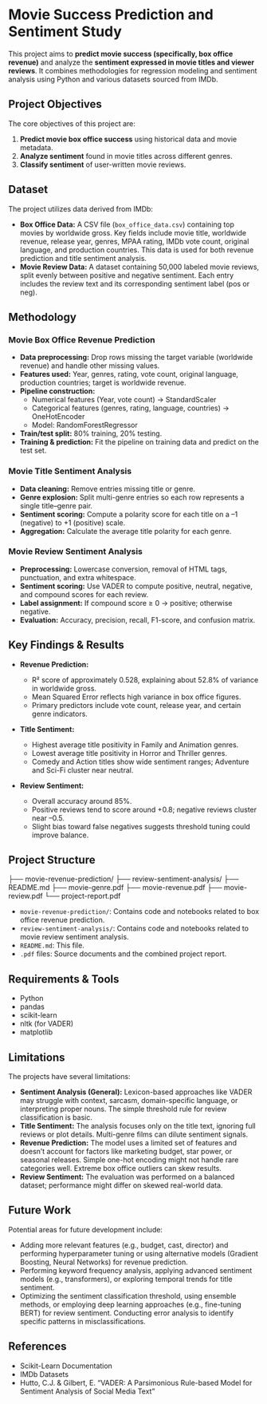 # Movie Success Prediction and Sentiment Study

This project aims to **predict movie success (specifically, box office revenue)** and analyze the **sentiment expressed in movie titles and viewer reviews**. It combines methodologies for regression modeling and sentiment analysis using Python and various datasets sourced from IMDb.

## Project Objectives

The core objectives of this project are:
1. **Predict movie box office success** using historical data and movie metadata.
2. **Analyze sentiment** found in movie titles across different genres.
3. **Classify sentiment** of user-written movie reviews.

## Dataset

The project utilizes data derived from IMDb:

- **Box Office Data:** A CSV file (`box_office_data.csv`) containing top movies by worldwide gross. Key fields include movie title, worldwide revenue, release year, genres, MPAA rating, IMDb vote count, original language, and production countries. This data is used for both revenue prediction and title sentiment analysis.
- **Movie Review Data:** A dataset containing 50,000 labeled movie reviews, split evenly between positive and negative sentiment. Each entry includes the review text and its corresponding sentiment label (pos or neg).

## Methodology

### Movie Box Office Revenue Prediction

- **Data preprocessing:** Drop rows missing the target variable (worldwide revenue) and handle other missing values.
- **Features used:** Year, genres, rating, vote count, original language, production countries; target is worldwide revenue.
- **Pipeline construction:**
  - Numerical features (Year, vote count) → StandardScaler
  - Categorical features (genres, rating, language, countries) → OneHotEncoder
  - Model: RandomForestRegressor
- **Train/test split:** 80% training, 20% testing.
- **Training & prediction:** Fit the pipeline on training data and predict on the test set.

### Movie Title Sentiment Analysis

- **Data cleaning:** Remove entries missing title or genre.
- **Genre explosion:** Split multi-genre entries so each row represents a single title–genre pair.
- **Sentiment scoring:** Compute a polarity score for each title on a –1 (negative) to +1 (positive) scale.
- **Aggregation:** Calculate the average title polarity for each genre.

### Movie Review Sentiment Analysis

- **Preprocessing:** Lowercase conversion, removal of HTML tags, punctuation, and extra whitespace.
- **Sentiment scoring:** Use VADER to compute positive, neutral, negative, and compound scores for each review.
- **Label assignment:** If compound score ≥ 0 → positive; otherwise negative.
- **Evaluation:** Accuracy, precision, recall, F1-score, and confusion matrix.

## Key Findings & Results

- **Revenue Prediction:**  
  - R² score of approximately 0.528, explaining about 52.8% of variance in worldwide gross.  
  - Mean Squared Error reflects high variance in box office figures.  
  - Primary predictors include vote count, release year, and certain genre indicators.

- **Title Sentiment:**  
  - Highest average title positivity in Family and Animation genres.  
  - Lowest average title positivity in Horror and Thriller genres.  
  - Comedy and Action titles show wide sentiment ranges; Adventure and Sci-Fi cluster near neutral.

- **Review Sentiment:**  
  - Overall accuracy around 85%.  
  - Positive reviews tend to score around +0.8; negative reviews cluster near –0.5.  
  - Slight bias toward false negatives suggests threshold tuning could improve balance.
    
## Project Structure

├── movie-revenue-prediction/ 
├── review-sentiment-analysis/ 
├── README.md 
├── movie-genre.pdf 
├── movie-revenue.pdf 
├── movie-review.pdf 
└── project-report.pdf

*   `movie-revenue-prediction/`: Contains code and notebooks related to box office revenue prediction.
*   `review-sentiment-analysis/`: Contains code and notebooks related to movie review sentiment analysis.
*   `README.md`: This file.
*   `.pdf` files: Source documents and the combined project report.

## Requirements & Tools

- Python  
- pandas  
- scikit-learn  
- nltk (for VADER)  
- matplotlib  

## Limitations

The projects have several limitations:

* **Sentiment Analysis (General):** Lexicon-based approaches like VADER may struggle with context, sarcasm, domain-specific language, or interpreting proper nouns. The simple threshold rule for review classification is basic.  
* **Title Sentiment:** The analysis focuses only on the title text, ignoring full reviews or plot details. Multi-genre films can dilute sentiment signals.  
* **Revenue Prediction:** The model uses a limited set of features and doesn’t account for factors like marketing budget, star power, or seasonal releases. Simple one-hot encoding might not handle rare categories well. Extreme box office outliers can skew results.  
* **Review Sentiment:** The evaluation was performed on a balanced dataset; performance might differ on skewed real-world data.

## Future Work

Potential areas for future development include:

* Adding more relevant features (e.g., budget, cast, director) and performing hyperparameter tuning or using alternative models (Gradient Boosting, Neural Networks) for revenue prediction.  
* Performing keyword frequency analysis, applying advanced sentiment models (e.g., transformers), or exploring temporal trends for title sentiment.  
* Optimizing the sentiment classification threshold, using ensemble methods, or employing deep learning approaches (e.g., fine-tuning BERT) for review sentiment. Conducting error analysis to identify specific patterns in misclassifications.

## References

* Scikit-Learn Documentation  
* IMDb Datasets  
* Hutto, C.J. & Gilbert, E. “VADER: A Parsimonious Rule-based Model for Sentiment Analysis of Social Media Text”  
